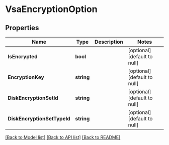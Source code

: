 # VsaEncryptionOption

## Properties
Name | Type | Description | Notes
------------ | ------------- | ------------- | -------------
**IsEncrypted** | **bool** |  | [optional] [default to null]
**EncryptionKey** | **string** |  | [optional] [default to null]
**DiskEncryptionSetId** | **string** |  | [optional] [default to null]
**DiskEncryptionSetTypeId** | **string** |  | [optional] [default to null]

[[Back to Model list]](../README.md#documentation-for-models) [[Back to API list]](../README.md#documentation-for-api-endpoints) [[Back to README]](../README.md)

